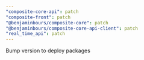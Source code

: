```yaml
---
"composite-core-api": patch
"composite-front": patch
"@benjaminbours/composite-core": patch
"@benjaminbours/composite-core-api-client": patch
"real_time_api": patch
---
```


Bump version to deploy packages
